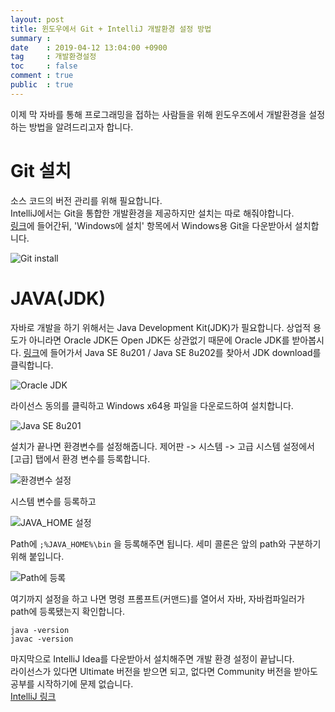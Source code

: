 ```yaml
---
layout: post
title: 윈도우에서 Git + IntelliJ 개발환경 설정 방법
summary : 
date    : 2019-04-12 13:04:00 +0900
tag     : 개발환경설정
toc     : false
comment : true
public  : true
---
```


이제 막 자바를 통해 프로그래밍을 접하는 사람들을 위해 윈도우즈에서 개발환경을 설정하는 방법을 알려드리고자 합니다.  

# Git 설치
소스 코드의 버전 관리를 위해 필요합니다.  
IntelliJ에서는 Git을 통합한 개발환경을 제공하지만 설치는 따로 해줘야합니다.  
[링크](https://git-scm.com/book/ko/v2/%EC%8B%9C%EC%9E%91%ED%95%98%EA%B8%B0-Git-%EC%84%A4%EC%B9%98)에 들어간뒤, 'Windows에 설치' 항목에서 Windows용 Git을 다운받아서 설치합니다.  

![Git install]({{site.url}}/assets/img/git_install.png)

# JAVA(JDK)
자바로 개발을 하기 위해서는 Java Development Kit(JDK)가 필요합니다. 상업적 용도가 아니라면 Oracle JDK든 Open JDK든 상관없기 때문에 Oracle JDK를 받아봅시다. [링크](https://www.oracle.com/technetwork/java/javase/downloads/index.html)에 들어가서 Java SE 8u201 / Java SE 8u202를 찾아서 JDK download를 클릭합니다.  

![Oracle JDK]({{site.url}}/assets/img/jdk_download.png)

라이선스 동의를 클릭하고 Windows x64용 파일을 다운로드하여 설치합니다.  

![Java SE 8u201]({{site.url}}/assets/img/se8.png)

설치가 끝나면 환경변수를 설정해줍니다. 제어판 -> 시스템 -> 고급 시스템 설정에서 [고급] 탭에서 환경 변수를 등록합니다.  

![환경변수 설정]({{site.url}}/assets/img/env_var1.png)

시스템 변수를 등록하고  

![JAVA_HOME 설정]({{site.url}}/assets/img/java_home.png)

Path에 `;%JAVA_HOME%\bin` 을 등록해주면 됩니다. 세미 콜론은 앞의 path와 구분하기 위해 붙입니다.

![Path에 등록]({{site.url}}/assets/img/java_path.png)

여기까지 설정을 하고 나면 명령 프롬프트(커맨드)를 열어서 자바, 자바컴파일러가 path에 등록됐는지 확인합니다.
```
java -version
javac -version
```

마지막으로 IntelliJ Idea를 다운받아서 설치해주면 개발 환경 설정이 끝납니다.  
라이선스가 있다면 Ultimate 버전을 받으면 되고, 없다면 Community 버전을 받아도 공부를 시작하기에 문제 없습니다.  
[IntelliJ 링크](https://www.jetbrains.com/idea/)

